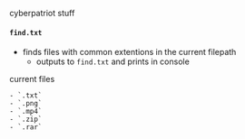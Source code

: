 cyberpatriot stuff
#### `find.txt`
- finds files with common extentions in the current filepath
    - outputs to `find.txt` and prints in console

current files

    - `.txt`
    - `.png`
    - `.mp4`
    - `.zip`
    - `.rar`